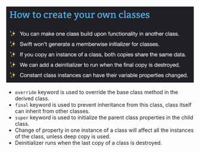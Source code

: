 ![Day12 - notes](../images/day12.png)

- `override` keyword is used to override the base class method in the derived class.
- `final` keyword is used to prevent inheritance from this class, class itself can inherit from other classes.
- `super` keyword is used to initialize the parent class properties in the child class.
- Change of property in one instance of a class will affect all the instances of the class, unless deep copy is used.
- Deinitializer runs when the last copy of a class is destroyed.
